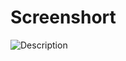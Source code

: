 # Screenshort
![Description](https://github.com/PisethPT/Onet-Tai-Xui-Puzzle/assets/141244421/a1c4c0b1-86ab-402a-a0b5-9bcf35daa2b2)
